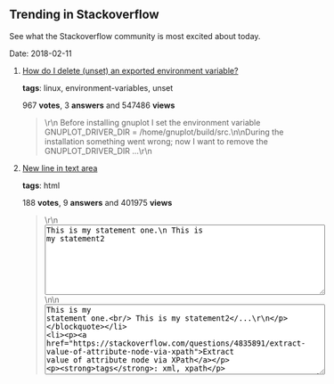 ## Trending in Stackoverflow

See what the Stackoverflow community is most excited about today.

Date: 2018-02-11


1. [How do I delete (unset) an exported environment variable?](https://stackoverflow.com/questions/6877727/how-do-i-delete-unset-an-exported-environment-variable)

    **tags**: linux, environment-variables, unset
            
    967 **votes**, 3 **answers** and 547486 **views**

    > \r\n            Before installing gnuplot I set the environment variable GNUPLOT_DRIVER_DIR = /home/gnuplot/build/src.\n\nDuring the installation something went wrong; now I want to remove the GNUPLOT_DRIVER_DIR ...\r\n        

    
2. [New line in text area](https://stackoverflow.com/questions/8627902/new-line-in-text-area)

    **tags**: html
            
    188 **votes**, 9 **answers** and 401975 **views**

    > \r\n            <textarea cols='60' rows='8'>This is my statement one.\n This is my statement2</textarea>\n\n<textarea cols='60' rows='8'>This is my statement one.<br/> This is my statement2</...\r\n        

    
3. [Extract value of attribute node via XPath](https://stackoverflow.com/questions/4835891/extract-value-of-attribute-node-via-xpath)

    **tags**: xml, xpath
            
    186 **votes**, 6 **answers** and 290319 **views**

    > \r\n            How can I extract the value of an attribute node via XPath?\n\nA sample XML file is:\n\n<parents name='Parents'>\n  <Parent id='1' name='Parent_1'>\n    <Children name='Children'>\n      &...\r\n        

    
4. [Evaluate expression given as a string](https://stackoverflow.com/questions/1743698/evaluate-expression-given-as-a-string)

    **tags**: r, eval, r-faq
            
    200 **votes**, 5 **answers** and 108598 **views**

    > \r\n            I'm curious to know if R can use its eval() function to perform calculations provided by e.g. a string.\n\nThis is a common case:\n\neval("5+5")\r\nHowever, instead of 10 I get:\n\n[1] "5+5"\r\nAny solution?\r\n        

    
5. [How can Python iterate over dictionaries with 'for' loops using only the dict keys?](https://stackoverflow.com/questions/3294889/how-can-python-iterate-over-dictionaries-with-for-loops-using-only-the-dict-ke)

    **tags**: python, python-2.7, dictionary, key, iteration
            
    1657 **votes**, 12 **answers** and 2233477 **views**

    > \r\n            I am a bit puzzled by the following code:\n\nd = {'x': 1, 'y': 2, 'z': 3} \nfor key in d:\n    print key, 'corresponds to', d[key]\r\nWhat I don't understand is the key portion. How does Python recognize ...\r\n        

    
6. [Difference between Math.Floor() and Math.Truncate()](https://stackoverflow.com/questions/14/difference-between-math-floor-and-math-truncate)

    **tags**: .net, math
            
    347 **votes**, 9 **answers** and 101696 **views**

    > \r\n            What is the difference between Math.Floor() and Math.Truncate() in .NET?\r\n        

    
7. [Alternate output format for psql](https://stackoverflow.com/questions/9604723/alternate-output-format-for-psql)

    **tags**: postgresql, output-formatting, psql
            
    186 **votes**, 6 **answers** and 101205 **views**

    > \r\n            I am using PostgreSQL 8.4 on Ubuntu. I have a table with columns c1 through cN. The columns are wide enough that selecting all columns causes a row of query results to wrap multiple times. ...\r\n        

    
8. [How to sort a list of objects , based on an attribute of the objects?](https://stackoverflow.com/questions/403421/how-to-sort-a-list-of-objects-based-on-an-attribute-of-the-objects)

    **tags**: python, sorting, count
            
    467 **votes**, 7 **answers** and 279796 **views**

    > \r\n            I've got a list of Python objects that I'd like to sort by an attribute of the objects themselves.  The list looks like:\n\n>>> ut\n[<Tag: 128>, <Tag: 2008>, <Tag: <>, <...\r\n        

    
9. [getWidth() and getHeight() of View returns 0](https://stackoverflow.com/questions/3591784/getwidth-and-getheight-of-view-returns-0)

    **tags**: java, android, android-layout, getter
            
    330 **votes**, 8 **answers** and 216966 **views**

    > \r\n            I am creating all of the elements in my android project dynamically. I am trying to get the width and height of a button so that I can rotate that button around. I am just trying to learn how to work ...\r\n        

    
10. [ASP.NET MVC 5 - Identity. How to get current ApplicationUser](https://stackoverflow.com/questions/20925822/asp-net-mvc-5-identity-how-to-get-current-applicationuser)

    **tags**: c#, asp.net-mvc-5, identity, asp.net-identity
            
    192 **votes**, 9 **answers** and 210027 **views**

    > \r\n            I have Article entity in my project which have ApplicationUser property named Author. How can I get full object of currently logged ApplicationUser. While creating new article I have to set Author ...\r\n        

    